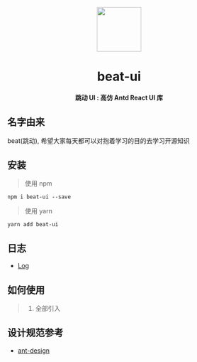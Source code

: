 <p align="center">
<img src="https://avatars0.githubusercontent.com/u/45530743?s=400&u=26b5865c9b615f7608002adac5ebf9c9252ccd50&v=4" width="100"/>
</p>

<h1 align="center">
beat-ui
</h1>

<h4 align="center">
跳动 UI : 高仿 Antd React UI 库
</h4>


## 名字由来
beat(跳动), 希望大家每天都可以对抱着学习的目的去学习开源知识

## 安装
> 使用 npm 
```
npm i beat-ui --save
```

> 使用 yarn
```
yarn add beat-ui
```

## 日志

- [Log](https://github.com/xingdongyu1994/beat-ui/blob/master/LOG.md)

## 如何使用

> 1. 全部引入


## 设计规范参考

- [ant-design](https://github.com/ant-design/ant-design)
